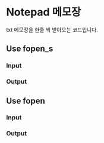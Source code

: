 # Notepad 메모장
 txt 메모장을 한줄 씩 받아오는 코드입니다.

## Use fopen_s
### Input
### Output


## Use fopen
### Input
### Output
